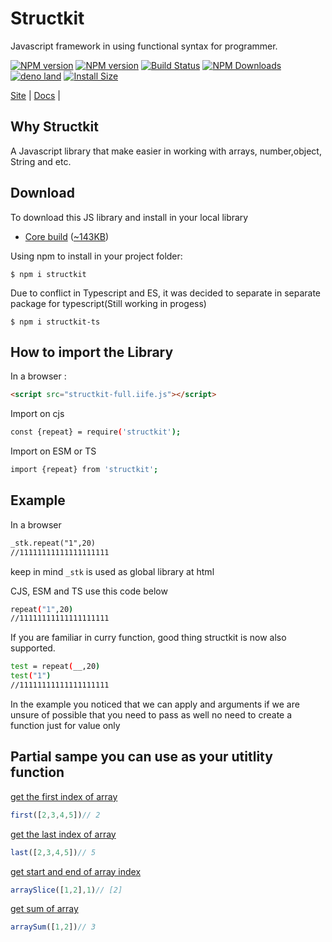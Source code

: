 # Structkit
Javascript framework in using functional syntax for programmer.

[![NPM version][npm-image]][npm-url] 
[![NPM version][npm-ts-image]][npm-url-ts] 
[![Build Status](https://github.com/compts/structkit/actions/workflows/cicd.yaml/badge.svg?branch=main)](https://github.com/compts/structkit/actions)
[![NPM Downloads](https://img.shields.io/npm/dm/structkit?logo=npm&style=flat-square)](https://npmtrends.com/structkit)
[![deno land](http://img.shields.io/badge/available%20on-deno.land/x-lightgrey.svg?logo=deno&labelColor=black)](https://deno.land/x/structkit@v0.1.0)
[![Install Size](https://packagephobia.now.sh/badge?p=structkit)](https://packagephobia.now.sh/result?p=structkit)

[Site](https://structkit.codehyouka.xyz/) |
[Docs](https://structkit.codehyouka.xyz/api) |

## Why Structkit
A Javascript library that make easier in working with arrays, number,object, String and etc.

## Download

To download this JS library and install in your local library
 * [Core build](https://raw.githubusercontent.com/compts/structkit/main/dist/web/structkit-full.iife.js) ([~143KB](https://raw.githubusercontent.com/compts/structkit/main/dist/web/structkit-full.iife.js))

Using npm to install in your project folder:
```shell
$ npm i structkit
```

Due to conflict in Typescript and ES, it was decided to separate in separate package for typescript(Still working in progess)
```shell
$ npm i structkit-ts
```


## How to import the Library

In a browser :
```html
<script src="structkit-full.iife.js"></script>
```

Import on cjs
```bash
const {repeat} = require('structkit');

```

Import on ESM or TS
```bash
import {repeat} from 'structkit';

```

## Example

In a browser
```html
_stk.repeat("1",20)
//11111111111111111111
```
keep in mind `_stk` is used as global library at html


CJS, ESM and TS use this code below
```bash
repeat("1",20)
//11111111111111111111
```

If you are familiar in curry function, good thing structkit is now also supported.
```bash
test = repeat(__,20)
test("1")
//11111111111111111111
```
In the example you noticed that we can apply and arguments if we are unsure of possible that you need to pass as well no need to create a function just for value only

[npm-url]: https://www.npmjs.com/package/structkit
[npm-url-ts]: https://www.npmjs.com/package/structkit-ts
[npm-image]: https://img.shields.io/badge/structkit-1.4.87-brightgreen
[npm-ts-image]: https://img.shields.io/badge/structkit:ts-1.4.87-brightgreen


## Partial sampe you can use as your utitlity function

[get the first index of array](#first-index-of-array)
``` javascript
first([2,3,4,5])// 2
```

[get the last index of array](#last-index-of-array)
``` javascript
last([2,3,4,5])// 5
```

[get start and end of array index](#slice-array-index)
``` javascript
arraySlice([1,2],1)// [2]
```

[get sum of array](#get-sum-of-array)
``` javascript
arraySum([1,2])// 3
```
